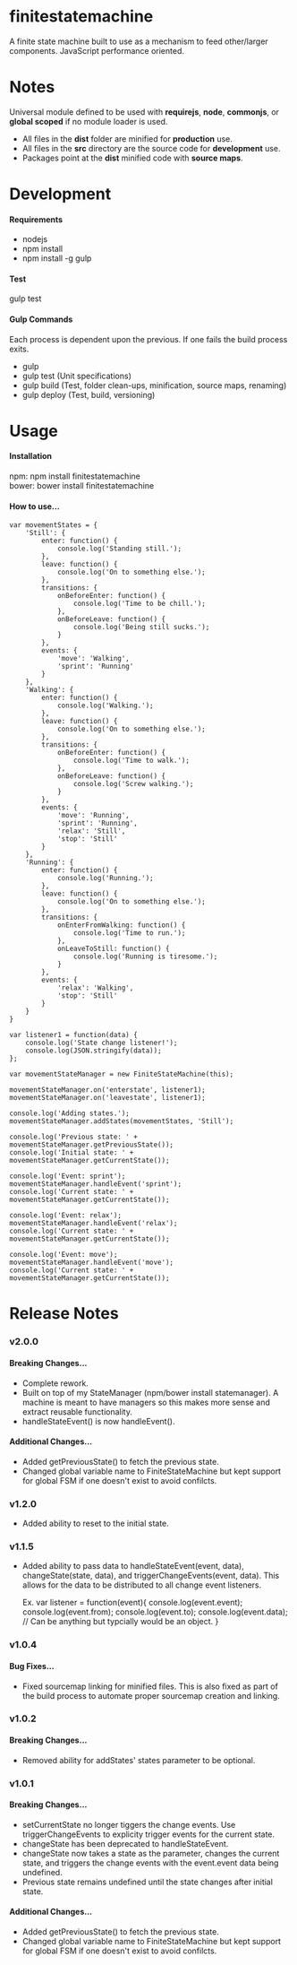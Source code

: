 finitestatemachine
==================

A finite state machine built to use as a mechanism to feed other/larger components. JavaScript performance oriented.

<h1>Notes</h1>

Universal module defined to be used with <b>requirejs</b>, <b>node</b>, <b>commonjs</b>, or <b>global scoped</b> if no module loader is used.

- All files in the <b>dist</b> folder are minified for <b>production</b> use.
- All files in the <b>src</b> directory are the source code for <b>development</b> use.
- Packages point at the <b>dist</b> minified code with <b>source maps</b>.

<h1>Development</h1>

<h4>Requirements</h4>

- nodejs
- npm install
- npm install -g gulp

<h4>Test</h4>

gulp test

<h4>Gulp Commands</h4>

Each process is dependent upon the previous. If one fails the build process exits.

- gulp
- gulp test (Unit specifications)
- gulp build (Test, folder clean-ups, minification, source maps, renaming)
- gulp deploy (Test, build, versioning)

<h1>Usage</h1>

<h4>Installation</h4>

npm: npm install finitestatemachine<br />
bower: bower install finitestatemachine

<h4>How to use...</h4>

    var movementStates = {
        'Still': {
            enter: function() {
                console.log('Standing still.');
            },
            leave: function() {
                console.log('On to something else.');
            },
            transitions: {
                onBeforeEnter: function() {
                    console.log('Time to be chill.');
                },
                onBeforeLeave: function() {
                    console.log('Being still sucks.');
                }
            },
            events: {
                'move': 'Walking',
                'sprint': 'Running'
            }
        },
        'Walking': {
            enter: function() {
                console.log('Walking.');
            },
            leave: function() {
                console.log('On to something else.');
            },
            transitions: {
                onBeforeEnter: function() {
                    console.log('Time to walk.');
                },
                onBeforeLeave: function() {
                    console.log('Screw walking.');
                }
            },
            events: {
                'move': 'Running',
                'sprint': 'Running',
                'relax': 'Still',
                'stop': 'Still'
            }
        },
        'Running': {
            enter: function() {
                console.log('Running.');
            },
            leave: function() {
                console.log('On to something else.');
            },
            transitions: {
                onEnterFromWalking: function() {
                    console.log('Time to run.');
                },
                onLeaveToStill: function() {
                    console.log('Running is tiresome.');
                }
            },
            events: {
                'relax': 'Walking',
                'stop': 'Still'
            }
        }
    }

    var listener1 = function(data) {
        console.log('State change listener!');
        console.log(JSON.stringify(data));
    };

    var movementStateManager = new FiniteStateMachine(this);

    movementStateManager.on('enterstate', listener1);
    movementStateManager.on('leavestate', listener1);

    console.log('Adding states.');
    movementStateManager.addStates(movementStates, 'Still');

    console.log('Previous state: ' + movementStateManager.getPreviousState());
    console.log('Initial state: ' + movementStateManager.getCurrentState());

    console.log('Event: sprint');
    movementStateManager.handleEvent('sprint');
    console.log('Current state: ' + movementStateManager.getCurrentState());

    console.log('Event: relax');
    movementStateManager.handleEvent('relax');
    console.log('Current state: ' + movementStateManager.getCurrentState());

    console.log('Event: move');
    movementStateManager.handleEvent('move');
    console.log('Current state: ' + movementStateManager.getCurrentState());

<h1>Release Notes</h1>

<h3>v2.0.0</h3>

<h4>Breaking Changes...</h4>

- Complete rework.
- Built on top of my StateManager (npm/bower install statemanager). A machine is meant to have managers so this makes more sense and extract reusable functionality.
- handleStateEvent() is now handleEvent().

<h4>Additional Changes...</h4>

- Added getPreviousState() to fetch the previous state.
- Changed global variable name to FiniteStateMachine but kept support for global FSM if one doesn't exist to avoid confilcts.

<h3>v1.2.0</h3>

- Added ability to reset to the initial state.

<h3>v1.1.5</h3>

- Added ability to pass data to handleStateEvent(event, data), changeState(state, data), and triggerChangeEvents(event, data). This allows for the data to be distributed to all change event listeners. 

    Ex. var listener = function(event){
        console.log(event.event);
        console.log(event.from);
        console.log(event.to);
        console.log(event.data); // Can be anything but typcially would be an object.
    }

<h3>v1.0.4</h3>

<h4>Bug Fixes...</h4>

- Fixed sourcemap linking for minified files. This is also fixed as part of the build process to automate proper sourcemap creation and linking.

<h3>v1.0.2</h3>

<h4>Breaking Changes...</h4>

- Removed ability for addStates' states parameter to be optional.

<h3>v1.0.1</h3>

<h4>Breaking Changes...</h4>

- setCurrentState no longer tiggers the change events. Use triggerChangeEvents to explicity trigger events for the current state.
- changeState has been deprecated to handleStateEvent.
- changeState now takes a state as the parameter, changes the current state, and triggers the change events with the event.event data being undefined.
- Previous state remains undefined until the state changes after initial state.

<h4>Additional Changes...</h4>

- Added getPreviousState() to fetch the previous state.
- Changed global variable name to FiniteStateMachine but kept support for global FSM if one doesn't exist to avoid confilcts.
